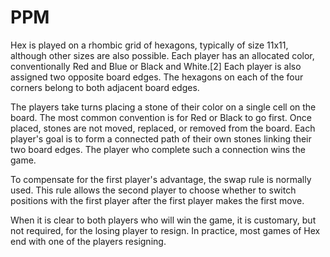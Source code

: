 # PPM

Hex is played on a rhombic grid of hexagons, typically of size 11x11, although other sizes are also possible. Each player has an allocated color, conventionally Red and Blue or Black and White.[2] Each player is also assigned two opposite board edges. The hexagons on each of the four corners belong to both adjacent board edges.

The players take turns placing a stone of their color on a single cell on the board. The most common convention is for Red or Black to go first. Once placed, stones are not moved, replaced, or removed from the board. Each player's goal is to form a connected path of their own stones linking their two board edges. The player who complete such a connection wins the game.

To compensate for the first player's advantage, the swap rule is normally used. This rule allows the second player to choose whether to switch positions with the first player after the first player makes the first move.

When it is clear to both players who will win the game, it is customary, but not required, for the losing player to resign. In practice, most games of Hex end with one of the players resigning.
